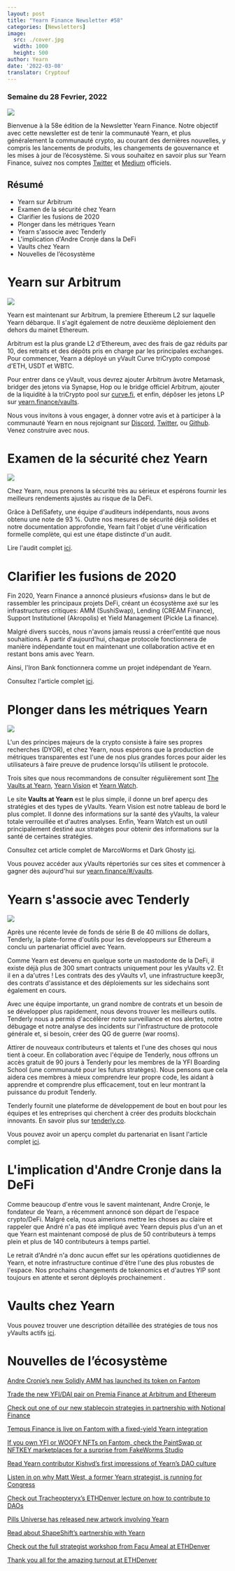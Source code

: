 ```yaml
---
layout: post
title: "Yearn Finance Newsletter #58"
categories: [Newsletters]
image:
  src: ./cover.jpg
  width: 1000
  height: 500
author: Yearn
date: '2022-03-08'
translator: Cryptouf
---
```

### Semaine du 28 Fevrier, 2022

![](./cover.jpg?w=1000&h=500)

Bienvenue à la 58e édition de la Newsletter Yearn Finance. Notre objectif avec cette newsletter est de tenir la communauté Yearn, et plus généralement la communauté crypto, au courant des dernières nouvelles, y compris les lancements de produits, les changements de gouvernance et les mises à jour de l’écosystème. Si vous souhaitez en savoir plus sur Yearn Finance, suivez nos comptes [Twitter](https://twitter.com/iearnfinance) et [Medium](https://medium.com/iearn) officiels.

## Résumé

- Yearn sur Arbitrum
- Examen de la sécurité chez Yearn
- Clarifier les fusions de 2020
- Plonger dans les métriques Yearn
- Yearn s'associe avec Tenderly
- L'implication d'Andre Cronje dans la DeFi
- Vaults chez Yearn 
- Nouvelles de l’écosystème

# Yearn sur Arbitrum

![](./image2.jpg?w=1000&h=1000)

Yearn est maintenant sur Arbitrum, la premiere Ethereum L2 sur laquelle Yearn débarque. Il s'agit également de notre deuxième déploiement den dehors du mainet Ethereum.

Arbitrum est la plus grande L2 d'Ethereum, avec des frais de gaz réduits par 10, des retraits et des dépôts pris en charge par les principales exchanges. Pour commencer, Yearn a déployé un yVault Curve triCrypto composé d'ETH, USDT et WBTC.

Pour entrer dans ce yVault, vous devrez ajouter Arbitrum àvotre Metamask, bridger des jetons via Synapse, Hop ou le bridge officiel Arbitrum, ajouter de la liquidité à la triCrypto pool sur [curve.fi](https://arbitrum.curve.fi/), et enfin, dépôser les jetons LP sur [yearn.finance/vaults](http://yearn.finance/vaults).

Nous vous invitons à vous engager, à donner votre avis et à participer à la communauté Yearn en nous rejoignant sur [Discord](https://discord.gg/8rF374XkXy), [Twitter](http://twitter.com/iearnfinance), ou [Github](http://github.com/yearn). Venez construire avec nous.

# Examen de la sécurité chez Yearn

![](./image3.jpg?w=1000&h=563)

Chez Yearn, nous prenons la sécurité très au sérieux et espérons fournir les meilleurs rendements ajustés au risque de la DeFi.

Grâce à DefiSafety, une équipe d'auditeurs indépendants, nous avons obtenu une note de 93 %. Outre nos mesures de sécurité déjà solides et notre documentation approfondie, Yearn fait l'objet d'une vérification formelle complète, qui est une étape distincte d'un audit.

Lire l'audit complet [ici](https://www.defisafety.com/pqrs/354).


# Clarifier les fusions de 2020

Fin 2020, Yearn Finance a annoncé plusieurs «fusions» dans le but de rassembler les principaux projets DeFi, créant un écosystème axé sur les infrastructures critiques: AMM (SushiSwap), Lending (CREAM Finance), Support Institutionel (Akropolis) et Yield Management (Pickle La finance).

Malgré divers succès, nous n'avons jamais reussi a créerl'entité que nous souhaitions. À partir d'aujourd'hui, chaque protocole fonctionnera de manière indépendante tout en maintenant une collaboration active et en restant bons amis avec Yearn.

Ainsi, l'Iron Bank fonctionnera comme un projet indépendant de Yearn.

Consultez l'article complet [ici](https://blog.yearn.finance/fr/articles/yearn-finance/clarifying-2020-mergers).

# Plonger dans les métriques Yearn

![](./image4.jpg?w=1400&h=625)

L'un des principes majeurs de la crypto consiste à faire ses propres recherches (DYOR), et chez Yearn, nous espérons que la production de métriques transparentes est l'une de nos plus grandes forces pour aider les utilisateurs à faire preuve de prudence lorsqu'ils utilisent le protocole.

Trois sites que nous recommandons de consulter régulièrement sont [The Vaults at Yearn](https://vaults.yearn.finance/), [Yearn Vision](https://yearn.vision/) et [Yearn Watch](https://yearn.watch/).

Le site **Vaults at Yearn** est le plus simple, il donne un bref aperçu des stratégies et des types de yVaults. Yearn Vision est notre tableau de bord le plus complet. Il donne des informations sur la santé des yVaults, la valeur totale verrouillée et d'autres analyses. Enfin, Yearn Watch est un outil principalement destiné aux stratèges pour obtenir des informations sur la santé de certaines stratégies.

Consultez cet article complet de MarcoWorms et Dark Ghosty [ici](https://blog.yearn.finance/fr/articles/marco-worms/diving-into-yearn-metrics).

Vous pouvez accéder aux yVaults répertoriés sur ces sites et commencer à gagner dès aujourd'hui sur [yearn.finance/#/vaults](https://yearn.finance/#/vaults).

# Yearn s'associe avec Tenderly

![](./image5.jpg?w=1400&h=670)

Après une récente levée de fonds de série B de 40 millions de dollars, Tenderly, la plate-forme d'outils pour les developpeurs sur Ethereum  a conclu un partenariat officiel avec Yearn.

Comme Yearn est devenu en quelque sorte un mastodonte de la DeFi, il existe déjà plus de 300 smart contracts uniquement pour les yVaults v2. Et il en a da'utres ! Les contrats des des yVaults v1, une infrastructure keep3r, des contrats d'assistance et des déploiements sur les sidechains sont également en cours.

Avec une équipe importante, un grand nombre de contrats et un besoin de se développer plus rapidement, nous devons trouver les meilleurs outils. Tenderly nous a permis d'accélérer notre surveillance et nos alertes, notre débugage et notre analyse des incidents sur l'infrastructure de protocole générale et, si besoin, créer des QG de guerre (war rooms).

Attirer de nouveaux contributeurs et talents et l'une des choses qui nous tient à coeur. En collaboration avec l'équipe de Tenderly, nous offrons un accès gratuit de 90 jours à Tenderly pour les membres de la YFI Boarding School (une communauté pour les futurs stratèges). Nous pensons que cela aidera ces membres à mieux comprendre leur propre code, les aidant à apprendre et comprendre plus efficacement, tout en leur montrant la puissance du produit Tenderly.

Tenderly fournit une plateforme de développement de bout en bout pour les équipes et les entreprises qui cherchent à créer des produits blockchain innovants. En savoir plus sur [tenderly.co](https://tenderly.co/).

Vous pouvez avoir un aperçu complet du partenariat en lisant l'article complet [ici](https://medium.com/iearn/yearn-finance-partners-with-tenderly-to-supercharge-development-debugging-incident-analysis-6489260298a5).

# L'implication d'Andre Cronje dans la DeFi

Comme beaucoup d'entre vous le savent maintenant, Andre Cronje, le fondateur de Yearn, a récemment annoncé son départ de l'espace crypto/DeFi. Malgré cela, nous aimerions mettre les choses au claire et rappeler que André n'a pas été impliqué avec Yearn depuis plus d'un an et que Yearn est maintenant composé de plus de 50 contributeurs à temps plein et plus de 140 contributeurs à temps partiel.

Le retrait d'André n'a donc aucun effet sur les opérations quotidiennes de Yearn, et notre infrastructure continue d'être l'une des plus robustes de l'espace. Nos prochains changements de tokenomics et d'autres YIP sont toujours en attente et seront déployés prochainement .

# Vaults chez Yearn

Vous pouvez trouver une description détaillée des stratégies de tous nos yVaults actifs [ici](https://medium.com/yearn-state-of-the-vaults/the-vaults-at-yearn-9237905ffed3).


# Nouvelles de l’écosystème

[Andre Cronje’s new Solidly AMM has launched its token on Fantom](https://solidly.exchange/)

[Trade the new YFI/DAI pair on Premia Finance at Arbitrum and Ethereum](https://twitter.com/PremiaFinance/status/1497313221123837959)

[Check out one of our new stablecoin strategies in partnership with Notional Finance](https://twitter.com/teddywoodward/status/1497229571799801865)

[Tempus Finance is live on Fantom with a fixed-yield Yearn integration](https://twitter.com/TempusFinance/status/1495747382285377538)

[If you own YFI or WOOFY NFTs on Fantom, check the PaintSwap or NFTKEY marketplaces for a surprise from FakeWorms Studio](https://twitter.com/MarcoWorms/status/1497601119220076544)

[Read Yearn contributor Kishvd’s first impressions of Yearn’s DAO culture](https://kishvd.medium.com/my-first-impressions-of-being-a-contributor-at-yearn-e154743b9cd5)

[Listen in on why Matt West, a former Yearn strategist, is running for Congress](https://twitter.com/DeFi_Dad/status/1496568281070776321?s=20&t=FA6P4ib_P1NZz_lmoXxvSw)

[Check out Tracheopteryx’s ETHDenver lecture on how to contribute to DAOs](https://youtu.be/anDAtWrhDnE)

[Pills Universe has released new artwork involving Yearn](https://twitter.com/pillsuniverse/status/1494343761022918658)

[Read about ShapeShift’s partnership with Yearn](https://medium.com/@ShapeShift.com/what-is-yearn-shapeshifts-partnership-with-yearn-finance-a94985af1b09)

[Check out the full strategist workshop from Facu Ameal at ETHDenver](https://www.youtube.com/watch?v=6og7NV7lzUk&feature=youtu.be)

[Thank you all for the amazing turnout at ETHDenver](https://twitter.com/iearnfinance/status/1496568330546782208?s=20&t=FA6P4ib_P1NZz_lmoXxvSw)
